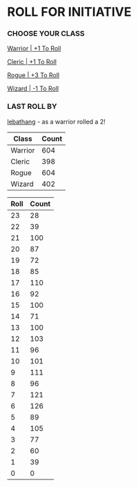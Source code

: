 # ROLL FOR INITIATIVE
### CHOOSE YOUR CLASS

[Warrior | +1 To Roll](https://github.com/benjaminsampica/benjaminsampica/issues/new?title=roll%7Cwarrior&body=Just+click+%27Submit+new+issue%27.)

[Cleric | +1 To Roll](https://github.com/benjaminsampica/benjaminsampica/issues/new?title=roll%7Ccleric&body=Just+click+%27Submit+new+issue%27.)

[Rogue | +3 To Roll](https://github.com/benjaminsampica/benjaminsampica/issues/new?title=roll%7Crogue&body=Just+click+%27Submit+new+issue%27.)

[Wizard | -1 To Roll](https://github.com/benjaminsampica/benjaminsampica/issues/new?title=roll%7Cwizard&body=Just+click+%27Submit+new+issue%27.)
### LAST ROLL BY
[lebathang](https://www.github.com/lebathang) - as a warrior rolled a 2!

|Class|Count|
|-|-|
|Warrior|604|
|Cleric|398|
|Rogue|604|
|Wizard|402|

|Roll|Count|
|-|-|
|23|28
|22|39
|21|100
|20|87
|19|72
|18|85
|17|110
|16|92
|15|100
|14|71
|13|100
|12|103
|11|96
|10|101
|9|111
|8|96
|7|121
|6|126
|5|89
|4|105
|3|77
|2|60
|1|39
|0|0
